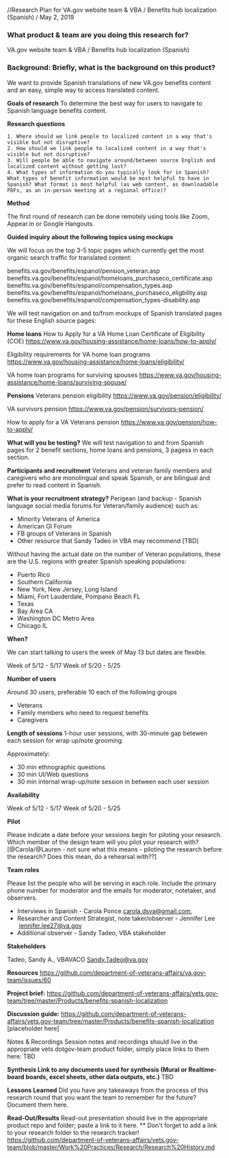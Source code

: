 
//Research Plan for VA.gov website team & VBA / Benefits hub localization (Spanish) / May 2, 2019

### What product & team are you doing this research for?

VA.gov website team & VBA / Benefits hub localization (Spanish)


### Background: Briefly, what is the background on this product?  

We want to provide Spanish translations of new VA.gov benefits content and an easy, simple way to access translated content. 


**Goals of research**
To determine the best way for users to navigate to Spanish language benefits content. 
    

**Research questions**

    1. Where should we link people to localized content in a way that's visible but not disruptive? 
    2. How should we link people to localized content in a way that's visible but not disruptive? 
    3. Will people be able to navigate around/between source English and localized content without getting lost? 
    4. What types of information do you typically look for in Spanish? What types of benefit information would be most helpful to have in Spanish? What format is most helpful (as web content, as downloadable PDFs, as an in-person meeting at a regional office)? 

**Method**

The first round of research can be done remotely using tools like Zoom, Appear.in or Google Hangouts.

**Guided inquiry about the following topics using mockups**

We will focus on the top 3-5 topic pages which currently get the most organic search traffic for translated content: 

benefits.va.gov/benefits/espanol/pension_veteran.asp
benefits.va.gov/benefits/espanol/homeloans_purchaseco_certificate.asp
benefits.va.gov/benefits/espanol/compensation_types.asp
benefits.va.gov/benefits/espanol/homeloans_purchaseco_eligbility.asp
benefits.va.gov/benefits/espanol/compensation_types-disability.asp

We will test navigation on and to/from mockups of Spanish translated pages for these English source pages: 

**Home loans**
How to Apply for a VA Home Loan Certificate of Eligibility (COE)
https://www.va.gov/housing-assistance/home-loans/how-to-apply/

Eligibility requirements for VA home loan programs
https://www.va.gov/housing-assistance/home-loans/eligibility/

VA home loan programs for surviving spouses
https://www.va.gov/housing-assistance/home-loans/surviving-spouse/

**Pensions**
Veterans pension eligibility
https://www.va.gov/pension/eligibility/

VA survivors pension
https://www.va.gov/pension/survivors-pension/

How to apply for a VA Veterans pension
https://www.va.gov/pension/how-to-apply/



**What will you be testing?**
We will test navigation to and from Spanish pages for 2 benefit sections, home loans and pensions, 3 pagess in each section. 


**Participants and recruitment**
Veterans and veteran family members and caregivers who are monolingual and speak Spanish, or are bilingual and prefer to read content in Spanish.

**What is your recruitment strategy?**
Perigean (and backup - Spanish language social media forums for Veteran/family audience) such as: 

* Minority Veterans of America
* American GI Forum
* FB groups of Veterans in Spanish
* Other resource that Sandy Tadeo in VBA may recommend [TBD]

Without having the actual date on the number of Veteran populations, these are the U.S. regions with greater Spanish speaking populations:
* Puerto Rico
* Southern California
* New York, New Jersey, Long Island
* Miami, Fort Lauderdale, Pompano Beach FL
* Texas
* Bay Area CA
* Washington DC Metro Area
* Chicago IL


**When?**

We can start talking to users the week of May 13 but dates are flexible.

Week of 5/12 - 5/17
Week of 5/20 - 5/25

**Number of users**

Around 30 users, preferable 10 each of the following groups 
- Veterans
- Family members who need to request benefits
- Caregivers

**Length of sessions** 
 1-hour user sessions, with 30-minute gap betewen each session for wrap up/note grooming. 
 
Approximately:
- 30 min ethnographic questions
- 30 min UI/Web questions
- 30 min internal wrap-up/note session in between each user session


**Availability**

Week of 5/12 - 5/17
Week of 5/20 - 5/25

**Pilot**

Please indicate a date before your sessions begin for piloting your research. Which member of the design team will you pilot your research with? [@Carola/@Lauren - not sure what this means - piloting the research before the research? Does this mean, do a rehearsal with??]

**Team roles**

Please list the people who will be serving in each role. Include the primary phone number for moderator and the emails for moderator, notetaker, and observers.

- Interviews in Spanish - Carola Ponce carola.dsva@gmail.com,
- Researcher and Content Strategist, note taker/observer - Jennifer Lee  jennifer.lee27@va.gov
- Additional observer - Sandy Tadeo, VBA stakeholder

**Stakeholders**

Tadeo, Sandy A., VBAVACO <Sandy.Tadeo@va.gov>

**Resources**
https://github.com/department-of-veterans-affairs/va.gov-team/issues/60

**Project brief:**
https://github.com/department-of-veterans-affairs/vets.gov-team/tree/master/Products/benefits-spanish-localization


**Discussion guide:**
https://github.com/department-of-veterans-affairs/vets.gov-team/tree/master/Products/benefits-spanish-localization  [placeholder here]

Notes & Recordings Session notes and recordings should live in the appropriate vets dotgov-team product folder, simply place links to them here: 
TBD

**Synthesis Link to any documents used for synthesis (Mural or Realtime-board boards, excel sheets, other data outputs, etc.)**
TBD

**Lessons Learned**
Did you have any takeaways from the process of this research round that you want the team to remember for the future? Document them here.

**Read-Out/Results**
Read-out presentation should live in the appropriate product repo and folder; paste a link to it here.
** Don't forget to add a link to your research folder to the research tracker! https://github.com/department-of-veterans-affairs/vets.gov-team/blob/master/Work%20Practices/Research/Research%20History.md



